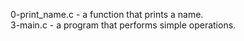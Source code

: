 0-print_name.c -  a function that prints a name.<br />
 3-main.c -  a program that performs simple operations.<br />
